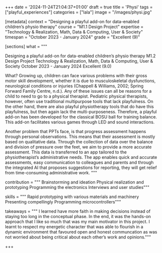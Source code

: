 +++
date = '2024-11-24T21:04:37+01:00'
draft = true
title = 'Physi'
tags = ["playful_experiences"]
categories = ["lala"]
image = "/images/physi.jpg"


[metadata]
context = "Designing a playful add-on for data-enabled children’s physio therapy"
course = "M1.1 Design Project"
expertise = "Technology & Realization, Math, Data & Computing, User & Society"
timespan = "October 2023 - January 2024"
grade = "Excellent (9)"

[sections]
what = """

Designing a playful add-on for data-enabled children’s physio therapy
M1.2 Design Project
Technology & Realization, Math, Data & Computing, User & Society
October 2023 - January 2024
Excellent (9.0)

What?
Growing up, children can face various problems with their gross motor skill development, whether it is due to musculoskeletal dysfunctions, neurological conditions or injuries (Chappell & Williams, 2002; Spring Forward Family Centre, n.d.). Any of these issues can all be reasons for a child to need to go to a physical therapist. Pediatric physical therapists, however, often use traditional multipurpose tools that lack playfulness. On the other hand, there are also playful physiotherapy tools that do have this playfulness, but then again lack the multi-purposeness. Therefore, a playful add-on has been developed for the classical BOSU ball for training balance. This add-on facilitates various games through LED and sound interactions.

Another problem that PPTs face, is that progress assessment happens through personal observations. This means that their assessment is mostly based on qualitative data. 
Through the collection of data over the balance and division of pressure over the feet, we aim to provide a more accurate assessment. This data is transferred to an app tailored to the physiotherapist’s administrative needs. The app enables quick and accurate assessments, easy communication to colleagues and parents and through the integrated AI that proposes suggestions for reporting, they will get relief from time-consuming administrative work.
"""

contribution = """
Brainstorming and ideation
Physical realization and prototyping
Programming the electronics
Interviews and user studies"""

skills = """
Rapid prototyping with various materials and machinery
Presenting compellingly
Programming microcontrollers"""

takeaways = """
I learned have more faith in making decisions instead of staying too long in the conceptual phase. In the end, it was the hands-on approach that I like so much that was my main motivator in this project.
I learnt to respect my energetic character that was able to flourish in a dynamic environment that favoured open and honest communcation as was not worried about being critical about each other’s work and opinions."""

+++
